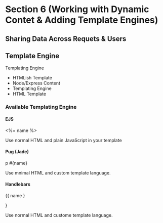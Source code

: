 # Section 6 (Working with Dynamic Contet & Adding Template Engines)

## Sharing Data Across Requets & Users
## Template Engine
Templating Engine
- HTMLish Template
- Node/Express Content
- Templating Engine
- HTML Template

### Available Templating Engine
#### EJS
<p><%= name %></p>

Use normal HTML and plain JavaScript in your template

#### Pug (Jade)
p #{name}

Use mnimal HTML and custom template language.

#### Handlebars
<p>{{ name }</p>}

Use normal HTML and custome template language.